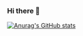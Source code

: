 ### Hi there 👋
[![Anurag's GitHub stats](https://github-readme-stats.vercel.app/api?username=GuilhermeCardos)](https://github.com/anuraghazra/github-readme-stats)

<!--
**GuilhermeCardos/GuilhermeCardos** is a ✨ _special_ ✨ repository because its `README.md` (this file) appears on your GitHub profile.

Here are some ideas to get you started:

- 🔭 I’m currently working on ...
- 🌱 I’m currently learning ...
- 👯 I’m looking to collaborate on ...
- 🤔 I’m looking for help with ...
- 💬 Ask me about ...
- 📫 How to reach me: ...
- 😄 Pronouns: ...
- ⚡ Fun fact: ...
-->
